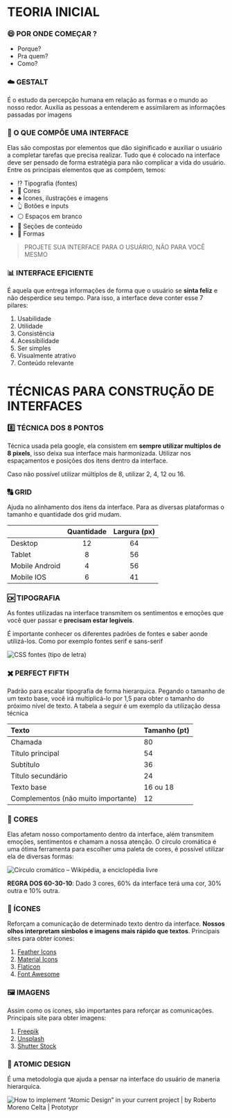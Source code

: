 # TEORIA INICIAL

### :smile: POR ONDE COMEÇAR ?

- Porque?
- Pra quem?
- Como?



### :cloud: GESTALT 

É o estudo da percepção humana em relação as formas e o mundo ao nosso redor. Auxilia as pessoas a entenderem e assimilarem as informações passadas por imagens



### :office: O QUE COMPÕE UMA INTERFACE 

Elas são compostas por elementos que dão siginificado e auxiliar o usuário a completar tarefas que precisa realizar. Tudo que é colocado na interface deve ser pensado de forma estratégia para não complicar a vida do usuário. Entre os principais elementos que as compõem, temos:

- :interrobang: Tipografia (fontes)
- :art:  Cores
- :clubs: Ícones, ilustrações e imagens
- :point_up_2: Botões e inputs
- :white_circle: Espaços em branco
- :closed_book: Seções de conteúdo
- :large_orange_diamond: Formas



> PROJETE SUA INTERFACE PARA O USUÁRIO, NÃO PARA VOCÊ MESMO



### :bar_chart: INTERFACE EFICIENTE 

É aquela que entrega informações de forma que o usuário se **sinta feliz** e não desperdice seu tempo. Para isso, a interface deve conter esse 7 pilares:

1. Usabilidade
2. Utilidade
3. Consistência
4. Acessibilidade
5. Ser simples
6. Visualmente atrativo
7. Conteúdo relevante





# TÉCNICAS PARA CONSTRUÇÃO DE INTERFACES

### :eight: TÉCNICA DOS 8 PONTOS 

Técnica usada pela google, ela consistem em **sempre utilizar multiplos de 8 pixels**, isso deixa sua interface mais harmonizada. Utilizar nos espaçamentos e posições dos itens dentro da interface.

Caso não possível utilizar múltiplos de 8, utilizar 2, 4, 12 ou 16.



### :capital_abcd: GRID 

Ajuda no alinhamento dos itens da interface. Para as diversas plataformas o tamanho e quantidade dos grid mudam.

|                | Quantidade | Largura (px) |
| -------------- | :--------: | :----------: |
| Desktop        |     12     |      64      |
| Tablet         |     8      |      56      |
| Mobile Android |     4      |      56      |
| Mobile IOS     |     6      |      41      |



### :ok: TIPOGRAFIA 

As fontes utilizadas na interface transmitem os sentimentos e emoções que você quer passar e **precisam estar legíveis**.

É importante conhecer os diferentes padrões de fontes e saber aonde utilizá-los. Como por exemplo fontes serif e sans-serif

![CSS fontes (tipo de letra)](https://www.w3big.com/images/serif.gif)



### :heavy_multiplication_x: PERFECT FIFTH 

Padrão para escalar tipografia de forma hierarquica. Pegando o tamanho de um texto base, você irá multiplicá-lo por 1,5 para obter o tamanho do próximo nível de texto. A tabela a seguir é um exemplo da utilização dessa técnica

| Texto                               | Tamanho (pt) |
| :---------------------------------- | :----------- |
| Chamada                             | 80           |
| Título principal                    | 54           |
| Subtítulo                           | 36           |
| Título secundário                   | 24           |
| Texto base                          | 16 ou 18     |
| Complementos (não muito importante) | 12           |



### :art: CORES 

Elas afetam nosso comportamento dentro da interface, além transmitem emoções, sentimentos e chamam a nossa atenção. O círculo cromática é uma ótima ferramenta para escolher uma paleta de cores, é possível utilizar ela de diversas formas:

![Círculo cromático – Wikipédia, a enciclopédia livre](https://upload.wikimedia.org/wikipedia/commons/9/99/Combinacao_harmonica_das_cores.jpg)

**REGRA DOS 60-30-10**: Dado 3 cores, 60% da interface terá uma cor, 30% outra e 10% outra.



### :email: ÍCONES 

Reforçam a comunicação de determinado texto dentro da interface. **Nossos olhos interpretam símbolos e imagens mais rápido que textos**. Principais sites para obter ícones:

1. [Feather Icons](feathericons.com)
2. [Material Icons](material.io/resources/icons)
3. [Flaticon](flaticon.com)
4. [Font Awesome](fontawesome.com)



### :framed_picture: IMAGENS 

Assim como os ícones, são importantes para reforçar as comunicações. Principais site para obter imagens:

1. [Freepik](freepik.com)
2. [Unsplash](unsplash.com)
3. [Shutter Stock](shutterstock.com)



### :100: ATOMIC DESIGN 

É uma metodologia que ajuda a pensar na interface do usuário de maneria hierarquica.

![How to implement “Atomic Design” in your current project | by Roberto  Moreno Celta | Prototypr](https://miro.medium.com/max/5250/1*V5oi-JrH4RlEQuYdVrQXig.png)